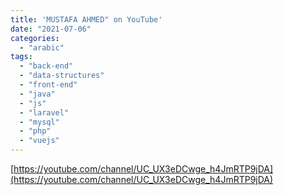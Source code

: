```yaml
---
title: 'MUSTAFA AHMED" on YouTube'
date: "2021-07-06"
categories:
  - "arabic"
tags:
  - "back-end"
  - "data-structures"
  - "front-end"
  - "java"
  - "js"
  - "laravel"
  - "mysql"
  - "php"
  - "vuejs"
---
```


[https://youtube.com/channel/UC_UX3eDCwge_h4JmRTP9jDA](https://youtube.com/channel/UC_UX3eDCwge_h4JmRTP9jDA)
